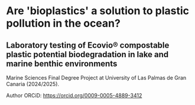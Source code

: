 # Are 'bioplastics' a solution to plastic pollution in the ocean?
## Laboratory testing of Ecovio® compostable plastic potential biodegradation in lake and marine benthic environments

Marine Sciences Final Degree Project at University of Las Palmas de Gran Canaria (2024/2025).

Author ORCiD: <https://orcid.org/0009-0005-4889-3412>
